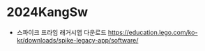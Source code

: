 # 2024KangSw

* 스파이크 프라임 래거시앱 다운로드 https://education.lego.com/ko-kr/downloads/spike-legacy-app/software/
